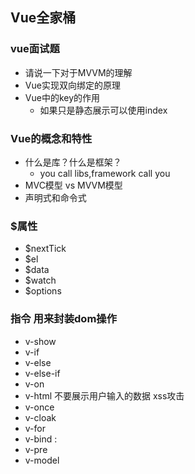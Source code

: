 ## Vue全家桶

### vue面试题
- 请说一下对于MVVM的理解
- Vue实现双向绑定的原理
- Vue中的key的作用
    - 如果只是静态展示可以使用index

### Vue的概念和特性
- 什么是库？什么是框架？
    - you call libs,framework call you
- MVC模型 vs MVVM模型
- 声明式和命令式

### $属性
- $nextTick
- $el
- $data
- $watch
- $options

### 指令 用来封装dom操作
- v-show
- v-if
- v-else
- v-else-if
- v-on
- v-html 不要展示用户输入的数据 xss攻击
- v-once
- v-cloak
- v-for
- v-bind :
- v-pre
- v-model
